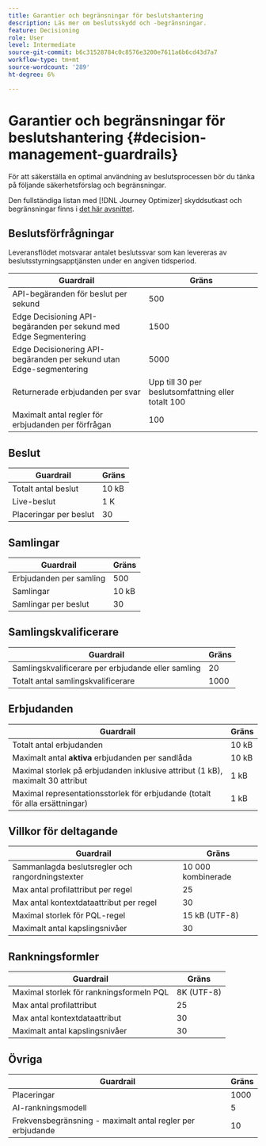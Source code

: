 ```yaml
---
title: Garantier och begränsningar för beslutshantering
description: Läs mer om beslutsskydd och -begränsningar.
feature: Decisioning
role: User
level: Intermediate
source-git-commit: b6c31528784c0c8576e3200e7611a6b6cd43d7a7
workflow-type: tm+mt
source-wordcount: '289'
ht-degree: 6%

---
```



# Garantier och begränsningar för beslutshantering {#decision-management-guardrails}

För att säkerställa en optimal användning av beslutsprocessen bör du tänka på följande säkerhetsförslag och begränsningar.

Den fullständiga listan med [!DNL Journey Optimizer] skyddsutkast och begränsningar finns i [det här avsnittet](../start/guardrails.md).

## Beslutsförfrågningar

Leveransflödet motsvarar antalet beslutssvar som kan levereras av beslutsstyrningsapptjänsten under en angiven tidsperiod.

| Guardrail | Gräns |
| ------- | ------- |
| API-begäranden för beslut per sekund | 500 |
| Edge Decisioning API-begäranden per sekund med Edge Segmentering | 1500 |
| Edge Decisionering API-begäranden per sekund utan Edge-segmentering | 5000 |
| Returnerade erbjudanden per svar | Upp till 30 per beslutsomfattning eller totalt 100 |
| Maximalt antal regler för erbjudanden per förfrågan | 100 |

## Beslut

| Guardrail | Gräns |
| ------- | ------- |
| Totalt antal beslut | 10 kB |
| Live-beslut | 1 K |
| Placeringar per beslut | 30 |

## Samlingar

| Guardrail | Gräns |
| ------- | ------- |
| Erbjudanden per samling | 500 |
| Samlingar | 10 kB |
| Samlingar per beslut | 30 |

## Samlingskvalificerare

| Guardrail | Gräns |
| ------- | ------- |
| Samlingskvalificerare per erbjudande eller samling | 20 |
| Totalt antal samlingskvalificerare | 1000 |

## Erbjudanden

| Guardrail | Gräns |
| ------- | ------- |
| Totalt antal erbjudanden | 10 kB |
| Maximalt antal **aktiva** erbjudanden per sandlåda | 10 kB |
| Maximal storlek på erbjudanden inklusive attribut (1 kB), maximalt 30 attribut | 1 kB |
| Maximal representationsstorlek för erbjudande (totalt för alla ersättningar) | 1 kB |

## Villkor för deltagande

| Guardrail | Gräns |
| ------- | ------- |
| Sammanlagda beslutsregler och rangordningstexter | 10 000 kombinerade |
| Max antal profilattribut per regel | 25 |
| Max antal kontextdataattribut per regel | 30 |
| Maximal storlek för PQL-regel | 15 kB (UTF-8) |
| Maximalt antal kapslingsnivåer | 30 |

## Rankningsformler

| Guardrail | Gräns |
| ------- | ------- |
| Maximal storlek för rankningsformeln PQL | 8K (UTF-8) |
| Max antal profilattribut | 25 |
| Max antal kontextdataattribut | 30 |
| Maximalt antal kapslingsnivåer | 30 |

## Övriga

| Guardrail | Gräns |
| ------- | ------- |
| Placeringar | 1000 |
| AI-rankningsmodell | 5 |
| Frekvensbegränsning - maximalt antal regler per erbjudande | 10 |
